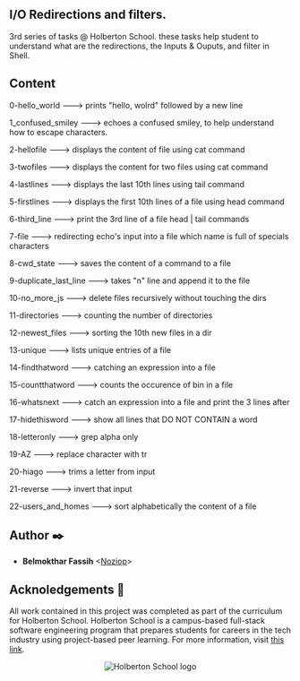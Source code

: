 ## I/O Redirections and filters.

3rd series of tasks @ Holberton School. these tasks help student to understand what are the redirections, the Inputs & Ouputs, and filter in Shell.

## Content

0-hello_world ---> prints "hello, wolrd" followed by a new line

1_confused_smiley ---> echoes a confused smiley, to help understand how to escape characters.

2-hellofile ---> displays the content of file using cat command

3-twofiles ---> displays the content for two files using cat command

4-lastlines ---> displays the last 10th lines using tail command

5-firstlines ---> displays the first 10th lines of a file using head command

6-third_line ---> print the 3rd line of a file head | tail commands

7-file ---> redirecting echo's input into a file which name is full of specials characters

8-cwd_state ---> saves the content of a command to a file

9-duplicate_last_line ---> takes "n" line and append it to the file

10-no_more_js ---> delete files recursively without touching the dirs

11-directories ---> counting the number of directories

12-newest_files ---> sorting the 10th new files in a dir

13-unique ---> lists unique entries of a file

14-findthatword ---> catching an expression into a file

15-countthatword ---> counts the occurence of bin in a file

16-whatsnext ---> catch an expression into a file and print the 3 lines after

17-hidethisword ---> show all lines that DO NOT CONTAIN a word

18-letteronly ---> grep alpha only

19-AZ ---> replace character with tr

20-hiago ---> trims a letter from input

21-reverse ---> invert that input

22-users_and_homes ---> sort alphabetically the content of a file

## Author :black_nib:

* __Belmokthar Fassih__ <[Noziop](https://github.com/Noziop)>

## Acknoledgements :pray:

All work contained in this project was completed as part of the curriculum for Holberton
School. Holberton School is a campus-based full-stack software engineering program that
prepares students for careers in the tech industry using project-based peer learning. For
more information, visit [this link](https://www.holbertonschool.com/).

<p align="center">
  <img
   src="https://cdn.prod.website-files.com/64107f65f30b69371e3d6bfa/65c6179aa44b63fa4f31e7ad_Holberton-Logo-Cherry.svg"
   alt="Holberton School logo">
</p>
